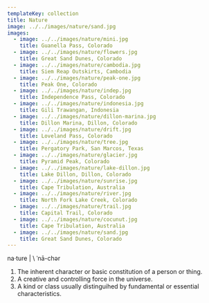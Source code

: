 ```yaml
---
templateKey: collection
title: Nature
image: ../../images/nature/sand.jpg
images:
  - image: ../../images/nature/mini.jpg
    title: Guanella Pass, Colorado
  - image: ../../images/nature/flowers.jpg
    title: Great Sand Dunes, Colorado
  - image: ../../images/nature/cambodia.jpg
    title: Siem Reap Outskirts, Cambodia
  - image: ../../images/nature/peak-one.jpg
    title: Peak One, Colorado
  - image: ../../images/nature/indep.jpg
    title: Independence Pass, Colorado
  - image: ../../images/nature/indonesia.jpg
    title: Gili Trawangan, Indonesia
  - image: ../../images/nature/dillon-marina.jpg
    title: Dillon Marina, Dillon, Colorado
  - image: ../../images/nature/drift.jpg
    title: Loveland Pass, Colorado
  - image: ../../images/nature/tree.jpg
    title: Pergatory Park, San Marcos, Texas
  - image: ../../images/nature/glacier.jpg
    title: Pyramid Peak, Colorado
  - image: ../../images/nature/lake-dillon.jpg
    title: Lake Dillon, Dillon, Colorado
  - image: ../../images/nature/sunrise.jpg
    title: Cape Tribulation, Australia
  - image: ../../images/nature/river.jpg
    title: North Fork Lake Creek, Colorado
  - image: ../../images/nature/trail.jpg
    title: Capital Trail, Colorado
  - image: ../../images/nature/cocunut.jpg
    title: Cape Tribulation, Australia
  - image: ../../images/nature/sand.jpg
    title: Great Sand Dunes, Colorado
---
```


na·​ture | \ ˈnā-chər
1. The inherent character or basic constitution of a person or thing.
2. A creative and controlling force in the universe.
3. A kind or class usually distinguihed by fundamental or essential characteristics.